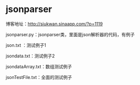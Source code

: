 # jsonparser

博客地址：http://siukwan.sinaapp.com/?p=1119

jsonparser.py：jsonparser类，里面是json解析器的代码，有例子

json.txt ：测试例子1

jsondata.txt：测试例子2

jsondataArray.txt：数组测试例子

jsonTestFile.txt：全面的测试例子